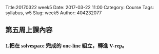 Title:20170322 week5
Date: 2017-03-22 11:00
Category: Course
Tags: syllabus, w5
Slug: week5
Author: 404232077

<font face="DFKai-sb"><h2>第五周上課內容</h2></font>

<font face="DFKai-sb"><h3>1.把在 solvespace 完成的   one-line 組立，轉進 V-rep。</h3></font>